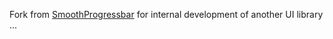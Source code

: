 Fork from [SmoothProgressbar](https://github.com/castorflex/SmoothProgressBar) for internal development of another UI library ...
